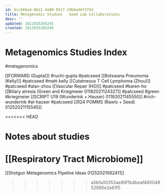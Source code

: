 ```yaml
---
id: 6ccb66a4-8b21-4a80-9317-19b6e46f2f54
title: Metagenomic Studies   Seed Lab Collaborations
desc: ''
updated: 1611935365245
created: 1611935365245
---
```

# Metagenomics Studies Index

\#metagenomics 

[[FORWARD (Gupta)]] #ruchi-gupta #patcseed 
[[Botswana Pneumonia (Kelly)]] #patcseed #matt-kelly
[[Cutatneous T Cell Lymphoma (Zhou)]] #patcseed #alan-zhou
[[Vascular Repair (HO)]] #patcseed #karen-ho
[[Biliary atresia (Green and Kriegmeier 01182021124327]] #patcseed  #green #kriegmeier
[[SCRIPT U19 (Wunderink + Hauser) 01192021145550]] #rich-wunderink 
\#al-hauser #patcseed 
[[R24 POMMS (Rawls + Seed) 01252021115545]]

&lt;&lt;&lt;&lt;&lt;&lt;&lt; HEAD

# Notes about studies

# [[Respiratory Tract Microbiome]]

[[Shotgun Metagenomics Pipeline Ideas 01252021062411]]

> > > > > > > a5bfa00353ae89f1b4beaf46004952990e2e61f5

